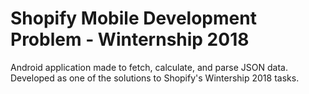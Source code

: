 # Shopify Mobile Development Problem - Winternship 2018
Android application made to fetch, calculate, and parse JSON data. Developed as one of the solutions to Shopify's Wintership 2018 tasks.
